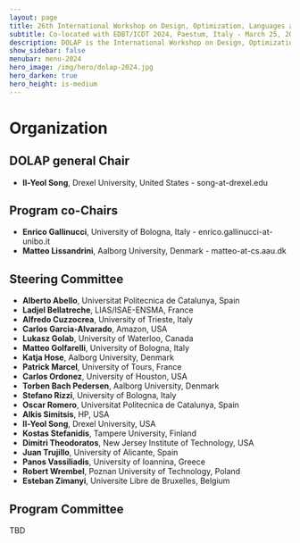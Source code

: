 ```yaml
---
layout: page
title: 26th International Workshop on Design, Optimization, Languages and Analytical Processing of Big Data
subtitle: Co-located with EDBT/ICDT 2024, Paestum, Italy - March 25, 2024
description: DOLAP is the International Workshop on Design, Optimization, Languages and Analytical Processing of Big Data. The 26th edition of the workshop is co-located with the EDBT/ICDT 2024 conference and takes place in Paestum, Italy, on March 25, 2024.
show_sidebar: false
menubar: menu-2024
hero_image: /img/hero/dolap-2024.jpg
hero_darken: true
hero_height: is-medium
---
```


# Organization

## DOLAP general Chair

- **Il-Yeol Song**, Drexel University, United States - song-at-drexel.edu 

## Program co-Chairs

- **Enrico Gallinucci**, University of Bologna, Italy - enrico.gallinucci-at-unibo.it
- **Matteo Lissandrini**, Aalborg University, Denmark - matteo-at-cs.aau.dk

## Steering Committee

- **Alberto Abello**, Universitat Politecnica de Catalunya, Spain
- **Ladjel Bellatreche**, LIAS/ISAE-ENSMA, France
- **Alfredo Cuzzocrea**, University of Trieste, Italy
- **Carlos Garcia-Alvarado**, Amazon, USA
- **Lukasz Golab**, University of Waterloo, Canada
- **Matteo Golfarelli**, University of Bologna, Italy
- **Katja Hose**, Aalborg University, Denmark
- **Patrick Marcel**, University of Tours, France
- **Carlos Ordonez**, University of Houston, USA
- **Torben Bach Pedersen**, Aalborg University, Denmark
- **Stefano Rizzi**, University of Bologna, Italy
- **Oscar Romero**, Universitat Politecnica de Catalunya, Spain
- **Alkis Simitsis**, HP, USA
- **Il-Yeol Song**, Drexel University, USA
- **Kostas Stefanidis**, Tampere University, Finland
- **Dimitri Theodoratos**, New Jersey Institute of Technology, USA
- **Juan Trujillo**, University of Alicante, Spain
- **Panos Vassiliadis**, University of Ioannina, Greece
- **Robert Wrembel**, Poznan University of Technology, Poland
- **Esteban Zimanyi**, Universite Libre de Bruxelles, Belgium

## Program Committee

TBD

<!--
- Alberto Abello, Universitat Politècnica de Catalunya
- Julien Aligon, Université de Toulouse
- Sandro Bimonte, INRAE
- Lei Cao, The University of Arizona 
- Tania Cerquitelli, Politecnico di Torino
- Silvia Chiusano, Politecnico di Torino
- Jérôme Darmont, Université de Lyon
- Karen Davis, Miami University
- Vasilis Efthymiou, ICS-FORTH
- Fadila Fadila, ERIC Lab, Lyon University
- Matteo Francia, University of Bologna
- Johann Gamper, Free University of Bozen-Bolzano
- Matteo Golfarelli, University of Bologna
- Marcin Gorawski, Silesian University of Technology
- Le Gruenwald, The University of Oklahoma
- Petar Jovanovic, Universitat Politècnica De Catalunya - Barcelona Tech
- Georgia Koutrika, Athena Research Center
- Nicolas Labroche, Universite François-Rabelais, Tours
- Daniel Lemire, LICEF Research Center, Université du Québec
- Matteo Lissandrini, Aalborg University
- Jose-Norberto Mazon, Universidad de Alicante
- Rokia Missaoui, LARIM, UQO
- Kjetil Nørvåg, Norwegian University of Science and Technology
- Carlos Ordonez, University of Houston
- Torben Bach Pedersen, Aalborg University
- Evaggelia Pitoura, University of Ioannina 
- Oscar Romero, Universitat Politècnica de Catalunya 
- Dimitris Sacharidis, ULB 
- Mohamed Sharaf, United Arab Emirates University
- Alkis Simitsis, Athena Research Center
- Arash Termehchy, Oregon State University
- Olivier Teste, IRIT
- Dimitri Theodoratos, NJIT
- Maik Thiele, HTW Dresden
- Christian Thomsen, Aalborg University 
- Goce Trajcevski, Iowa State University
- Juan Trujillo, University of Alicante
- Katerina Tzompanaki, CY Cergy Paris University
- Panos, Vassiliadis, University of Ioannina 
- Robert Wrembel, Poznan Unviersity of Technology
-->

<!--
## Test-Of-Time Award Committee

- Alberto Abello, Universitat Politècnica de Catalunya
- Alfredo Cuzzocrea, University of Trieste, Italy
- Carlos Garcia-Alvarado, Amazon, USA
- Carlos Ordonez, University of Houston, USA
- Patrick Marcel, University of Tours, France
-->